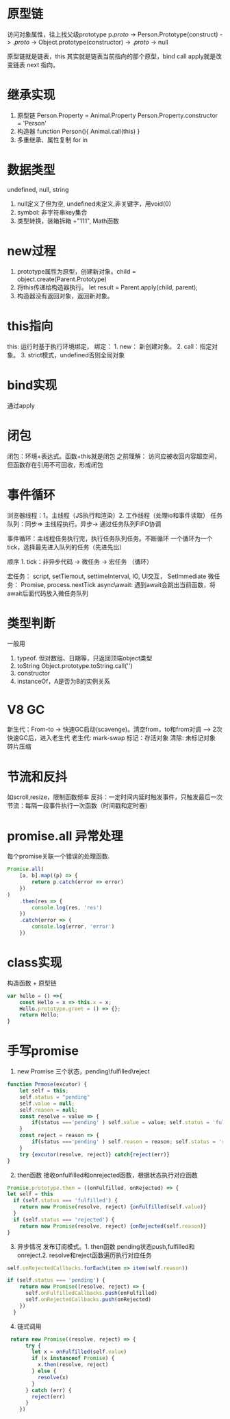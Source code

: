 # 原型链
访问对象属性，往上找父级prototype
p._proto_ -> Person.Prototype(construct) -> ._proto_ -> Object.prototype(constructor) -> ._proto_ -> null

原型链就是链表，this 其实就是链表当前指向的那个原型，bind call apply就是改变链表 next 指向。

# 继承实现
1. 原型链
Person.Property = Animal.Property Person.Property.constructor = 'Person'
2. 构造器
function Person(){  Animal.call(this) }
3. 多重继承、属性复制
for in

# 数据类型
undefined, null, string
1. null定义了但为空, undefined未定义,非关键字，用void(0)
2. symbol: 非字符串key集合
3. 类型转换，装箱拆箱 +"111", Math函数

# new过程
1. prototype属性为原型，创建新对象。child = object.create(Parent.Prototype)
2. 将this传递给构造器执行。 let result = Parent.apply(child, parent);
3. 构造器没有返回对象，返回新对象。

# this指向
this: 运行时基于执行环境绑定，
绑定： 1. new： 新创建对象。 2. call：指定对象。 3. strict模式，undefined否则全局对象

# bind实现
通过apply

# 闭包
闭包：环境+表达式。函数+this就是闭包
之前理解： 访问应被收回内容超空间，但函数存在引用不可回收，形成闭包

# 事件循环
浏览器线程：1。主线程（JS执行和渲染）2. 工作线程（处理io和事件读取）
任务队列：同步=> 主线程执行。异步-> 通过任务队列FIFO协调

事件循环：主线程任务执行完，执行任务队列任务。不断循环
一个循环为一个tick，选择最先进入队列的任务（先进先出）

顺序
    1. tick：非异步代码 -> 微任务 -> 宏任务 （循环）

宏任务： script, setTiemout, settimeInterval, IO, UI交互， SetImmediate
微任务： Promise, process.nextTick
async\await: 遇到await会跳出当前函数，将await后面代码放入微任务队列

# 类型判断
一般用
1. typeof. 但对数组、日期等，只返回顶端object类型
2. toString Object.prototype.toString.call('')
3. constructor
4. instanceOf，A是否为B的实例关系

# V8 GC
新生代：From-to -> 快速GC启动(scavenge)。清空from，to和from对调
        --> 2次快速GC后，进入老生代
老生代: mark-swap
    标记：存活对象
    清除: 未标记对象
    碎片压缩

# 节流和反抖
如scroll,resize，限制函数频率
反抖：一定时间内延时触发事件，只触发最后一次
节流：每隔一段事件执行一次函数（时间戳和定时器）

# promise.all 异常处理
每个promise关联一个错误的处理函数.
```js
Promise.all(
    [a, b].map((p) => {
        return p.catch(error => error)
    })
)
    .then(res => {
        console.log(res, 'res')
    })
    .catch(error => {
        console.log(error, 'error')
    })
```

# class实现
构造函数 + 原型链
```js
var hello = () =>{
    const Hello = x => this.x = x;
    Hello.prototype.greet = () => {};
    return Hello;
}
```

# 手写promise
1. new Promise
三个状态，pending\fulfilled\reject
```js
function Prmose(excutor) {
    let self = this;
    self.status = "pending"
    self.value = null;
    self.reason = null;
    const resolve = value => {
        if(status ==='pending' ) self.value = value; self.status = 'fulfilled'
    }
    const reject = reason => {
        if(status ==='pending' ) self.reason = reason; self.status = 'rejected'
    }
    try {excutor(resolve, reject)} catch{reject(err)}
}
```
2. then函数
接收onfulfilled和onrejected函数，根据状态执行对应函数
```js
Promise.prototype.then = ((onFulfilled, onRejected) => {
let self = this
  if (self.status === 'fulfilled') {
    return new Promise(resolve, reject) {onFulfilled(self.value)}
  }
  if (self.status === 'rejected') {
    return new Promise(resolve, reject) {onRejected(self.reason)}
}
```
3. 异步情况
发布订阅模式。1. then函数 pending状态push,fulfilled和onreject.2. resolve和reject函数遍历执行对应任务
```js
self.onRejectedCallbacks.forEach(item => item(self.reason))

if (self.status === 'pending') {
    return new Promise((resolve, reject) => {
      self.onFulfilledCallbacks.push(onFulfilled)
      self.onRejectedCallbacks.push(onRejected)
    })
  }

```

4. 链式调用
```js
 return new Promise((resolve, reject) => {
      try {
        let x = onFulfilled(self.value)
        if (x instanceof Promise) {
          x.then(resolve, reject)
        } else {
          resolve(x)
        }
      } catch (err) {
        reject(err)
      }
    })

```
